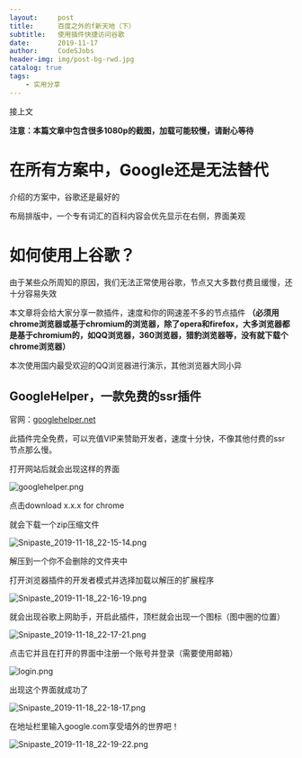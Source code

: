 ```yaml
---
layout:     post
title:      百度之外的f新天地（下）
subtitle:   使用插件快捷访问谷歌
date:       2019-11-17
author:     CodeSJobs
header-img: img/post-bg-rwd.jpg
catalog: true
tags:
    - 实用分享
---
```


接上文

**注意：本篇文章中包含很多1080p的截图，加载可能较慢，请耐心等待**

# 在所有方案中，Google还是无法替代

介绍的方案中，谷歌还是最好的

布局排版中，一个专有词汇的百科内容会优先显示在右侧，界面美观

# 如何使用上谷歌？

由于某些众所周知的原因，我们无法正常使用谷歌，节点又大多数付费且缓慢，还十分容易失效

本文章将会给大家分享一款插件，速度和你的网速差不多的节点插件 **（必须用chrome浏览器或基于chromium的浏览器，除了opera和firefox，大多浏览器都是基于chromium的，如QQ浏览器，360浏览器，猎豹浏览器等，没有就下载个chrome浏览器）**

本次使用国内最受欢迎的QQ浏览器进行演示，其他浏览器大同小异

## GoogleHelper，一款免费的ssr插件

官网：[googlehelper.net](googlehelper.net)

此插件完全免费，可以充值VIP来赞助开发者，速度十分快，不像其他付费的ssr节点那么慢。

打开网站后就会出现这样的界面

![googlehelper.png](https://i.loli.net/2019/11/18/bmkU2P7iJ1AI8Ks.png)

点击download x.x.x for chrome

就会下载一个zip压缩文件

![Snipaste_2019-11-18_22-15-14.png](https://i.loli.net/2019/11/18/UWoqNzHy3mgal4T.png)

解压到一个你不会删除的文件夹中

打开浏览器插件的开发者模式并选择加载以解压的扩展程序

![Snipaste_2019-11-18_22-16-19.png](https://i.loli.net/2019/11/18/eWvn2blyBGkXi1t.png)

就会出现谷歌上网助手，开启此插件，顶栏就会出现一个图标（图中圈的位置）

![Snipaste_2019-11-18_22-17-21.png](https://i.loli.net/2019/11/18/WtyzEH1LMCBv3r5.png)

点击它并且在打开的界面中注册一个账号并登录（需要使用邮箱）

![login.png]( https://i.loli.net/2019/11/18/UrAcaOFHeh7ziBs.png)



出现这个界面就成功了

![Snipaste_2019-11-18_22-18-17.png](https://i.loli.net/2019/11/18/1A3rzISvnHdRxDs.png)

在地址栏里输入google.com享受墙外的世界吧！

![Snipaste_2019-11-18_22-19-22.png](https://i.loli.net/2019/11/18/4SmLk8q9y6UVBHi.png)